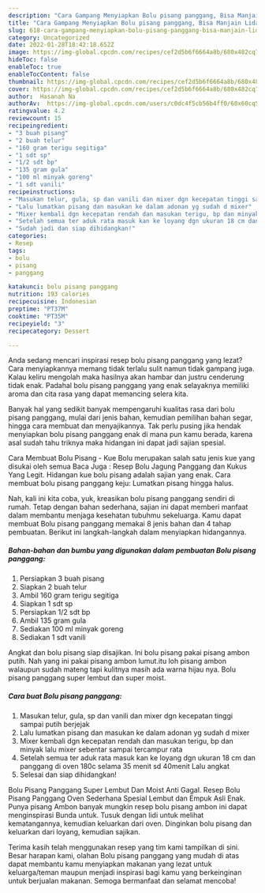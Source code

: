 ```yaml
---
description: "Cara Gampang Menyiapkan Bolu pisang panggang, Bisa Manjain Lidah"
title: "Cara Gampang Menyiapkan Bolu pisang panggang, Bisa Manjain Lidah"
slug: 618-cara-gampang-menyiapkan-bolu-pisang-panggang-bisa-manjain-lidah
category: Uncategorized
date: 2022-01-28T18:42:18.652Z
image: https://img-global.cpcdn.com/recipes/cef2d5b6f6664a8b/680x482cq70/bolu-pisang-panggang-foto-resep-utama.jpg
hideToc: false
enableToc: true
enableTocContent: false
thumbnail: https://img-global.cpcdn.com/recipes/cef2d5b6f6664a8b/680x482cq70/bolu-pisang-panggang-foto-resep-utama.jpg
cover: https://img-global.cpcdn.com/recipes/cef2d5b6f6664a8b/680x482cq70/bolu-pisang-panggang-foto-resep-utama.jpg
author:  Hasanah Na
authorAv:  https://img-global.cpcdn.com/users/c0dc4f5cb56b4ff0/60x60cq50/avatar.jpg
ratingvalue: 4.2
reviewcount: 15
recipeingredient:
- "3 buah pisang"
- "2 buah telur"
- "160 gram terigu segitiga"
- "1 sdt sp"
- "1/2 sdt bp"
- "135 gram gula"
- "100 ml minyak goreng"
- "1 sdt vanili"
recipeinstructions:
- "Masukan telur, gula, sp dan vanili dan mixer dgn kecepatan tinggi sampai putih berjejak"
- "Lalu lumatkan pisang dan masukan ke dalam adonan yg sudah d mixer"
- "Mixer kembali dgn kecepatan rendah dan masukan terigu, bp dan minyak lalu mixer sebentar sampai tercampur rata"
- "Setelah semua ter aduk rata masuk kan ke loyang dgn ukuran 18 cm dan panggang di oven 180c selama 35 menit sd 40menit  Lalu angkat"
- "Sudah jadi dan siap dihidangkan!"
categories:
- Resep
tags:
- bolu
- pisang
- panggang

katakunci: bolu pisang panggang 
nutrition: 193 calories
recipecuisine: Indonesian
preptime: "PT37M"
cooktime: "PT35M"
recipeyield: "3"
recipecategory: Dessert

---
```



Anda sedang mencari inspirasi resep bolu pisang panggang yang lezat? Cara menyiapkannya memang tidak terlalu sulit namun tidak gampang juga. Kalau keliru mengolah maka hasilnya akan hambar dan justru cenderung tidak enak. Padahal bolu pisang panggang yang enak selayaknya memiliki aroma dan cita rasa yang dapat memancing selera kita.


Banyak hal yang sedikit banyak mempengaruhi kualitas rasa dari bolu pisang panggang, mulai dari jenis bahan, kemudian pemilihan bahan segar, hingga cara membuat dan menyajikannya. Tak perlu pusing jika hendak menyiapkan bolu pisang panggang enak di mana pun kamu berada, karena asal sudah tahu triknya maka hidangan ini dapat jadi sajian spesial.

Cara Membuat Bolu Pisang - Kue Bolu merupakan salah satu jenis kue yang disukai oleh semua Baca Juga : Resep Bolu Jagung Panggang dan Kukus Yang Legit. Hidangan kue bolu pisang adalah sajian yang enak. Cara membuat bolu pisang panggang keju: Lumatkan pisang hingga halus.


Nah, kali ini kita coba, yuk, kreasikan bolu pisang panggang sendiri di rumah. Tetap dengan bahan sederhana, sajian ini dapat memberi manfaat dalam membantu menjaga kesehatan tubuhmu sekeluarga. Kamu dapat membuat Bolu pisang panggang memakai 8 jenis bahan dan 4 tahap pembuatan. Berikut ini langkah-langkah dalam menyiapkan hidangannya.

<!--inarticleads1-->

##### Bahan-bahan dan bumbu yang digunakan dalam pembuatan Bolu pisang panggang:

1. Persiapkan 3 buah pisang
1. Siapkan 2 buah telur
1. Ambil 160 gram terigu segitiga
1. Siapkan 1 sdt sp
1. Persiapkan 1/2 sdt bp
1. Ambil 135 gram gula
1. Sediakan 100 ml minyak goreng
1. Sediakan 1 sdt vanili


Angkat dan bolu pisang siap disajikan. Ini bolu pisang pakai pisang ambon putih. Nah yang ini pakai pisang ambon lumut.itu loh pisang ambon walaupun sudah mateng tapi kulitnya masih ada warna hijau nya. Bolu pisang panggang super lembut dan super moist. 

<!--inarticleads2-->

##### Cara buat Bolu pisang panggang:

1. Masukan telur, gula, sp dan vanili dan mixer dgn kecepatan tinggi sampai putih berjejak
1. Lalu lumatkan pisang dan masukan ke dalam adonan yg sudah d mixer
1. Mixer kembali dgn kecepatan rendah dan masukan terigu, bp dan minyak lalu mixer sebentar sampai tercampur rata
1. Setelah semua ter aduk rata masuk kan ke loyang dgn ukuran 18 cm dan panggang di oven 180c selama 35 menit sd 40menit  Lalu angkat
1. Selesai dan siap dihidangkan!

Bolu Pisang Panggang Super Lembut Dan Moist Anti Gagal. Resep Bolu Pisang Panggang Oven Sederhana Spesial Lembut dan Empuk Asli Enak. Punya pisang Ambon banyak mungkin resep bolu pisang ambon ini dapat menginspirasi Bunda untuk. Tusuk dengan lidi untuk melihat kematangannya, kemudian keluarkan dari oven. Dinginkan bolu pisang dan keluarkan dari loyang, kemudian sajikan. 

Terima kasih telah menggunakan resep yang tim kami tampilkan di sini. Besar harapan kami, olahan Bolu pisang panggang yang mudah di atas dapat membantu kamu menyiapkan makanan yang lezat untuk keluarga/teman maupun menjadi inspirasi bagi kamu yang berkeinginan untuk berjualan makanan. Semoga bermanfaat dan selamat mencoba!
